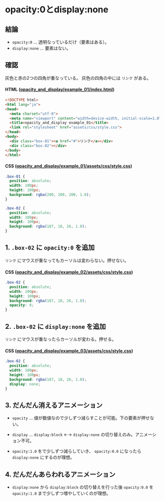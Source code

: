 # opacity:0とdisplay:none

## 結論

- `opacity:0` ... 透明なっているだけ（要素はある）。
- `display:none` ... 要素はない。

## 確認

灰色と赤の2つの四角が重なっている。
灰色の四角の中には `リンク` がある。

#### HTML ([opacity_and_display/example_01/index.html](opacity_and_display/example_01/index.html))

````html
<!DOCTYPE html>
<html lang="ja">
<head>
  <meta charset="utf-8">
  <meta name="viewport" content="width=device-width, initial-scale=1.0">
  <title>opacity_and_display example_01</title>
  <link rel="stylesheet" href="assets/css/style.css">
</head>
<body>
  <div class="box-01"><a href="#">リンク</a></div>
  <div class="box-02"></div>
</body>
</html>
````

#### CSS ([opacity_and_display/example_01/assets/css/style.css](opacity_and_display/example_01/assets/css/style.css))

````css
.box-01 {
  position: absolute;
  width: 100px;
  height: 100px;
  background: rgba(200, 200, 200, 1.0);
}

.box-02 {
  position: absolute;
  width: 100px;
  height: 100px;
  background: rgba(187, 18, 26, 1.0);
}
````

## 1. `.box-02` に `opacity:0` を追加

`リンク` にマウスが重なってもカーソルは変わらない。押せない。

#### CSS ([opacity_and_display/example_02/assets/css/style.css](opacity_and_display/example_02/assets/css/style.css))

````css
.box-02 {
  position: absolute;
  width: 100px;
  height: 100px;
  background: rgba(187, 18, 26, 1.0);
  opacity: 0;
}
````

## 2. `.box-02` に `display:none` を追加

`リンク` にマウスが重なったらカーソルが変わる。押せる。

#### CSS ([opacity_and_display/example_03/assets/css/style.css](opacity_and_display/example_03/assets/css/style.css))

````css
.box-02 {
  position: absolute;
  width: 100px;
  height: 100px;
  background: rgba(187, 18, 26, 1.0);
  display: none;
}
````

## 3. だんだん消えるアニメーション

- `opacity` ... 値が数値なので少しずつ減らすことが可能。下の要素が押せない。
- `display` ... `display:block` ←→ `display:none` の切り替えのみ。アニメーション不可。

- `opacity:1.0` をで少しずつ減らしていき、 `opacity:0.0` になったら `display:none` にするのが理想。

## 4. だんだんあらわれるアニメーション

- `display:none` から `display:block` の切り替えを行った後 `opacity:0.0` を `opacity:1.0` まで少しずつ増やしていくのが理想。